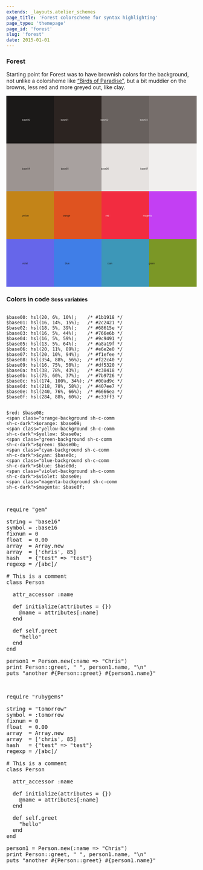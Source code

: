 ```yaml
---
extends: _layouts.atelier_schemes
page_title: 'Forest colorscheme for syntax highlighting'
page_type: 'themepage'
page_id: 'forest'
slug: 'forest'
date: 2015-01-01
---
```


<h3 id="about-forest">Forest</h3>
<p>Starting point for Forest was to have brownish colors for the background, not unlike a colorsheme like <a href="http://joebergantine.com/projects/color-schemes/birds-of-paradise/">&#8220;Birds of Paradise&#8221;</a>, but a bit muddier on the browns, less red and more greyed out, like clay.</p>

<svg version="1.1" xmlns="http://www.w3.org/2000/svg" xmlns:xlink="http://www.w3.org/1999/xlink" viewBox="0 0 1200 1200">
<style type="text/css">
<![CDATA[
.base00-forest-bg  {fill:#1b1918}
.base01-forest-bg  {fill:#2c2421}
.base02-forest-bg  {fill:#68615e}
.base03-forest-bg  {fill:#766e6b}
.base04-forest-bg  {fill:#9c9491}
.base05-forest-bg  {fill:#a8a19f}
.base06-forest-bg  {fill:#e6e2e0}
.base07-forest-bg  {fill:#f1efee}
.base08-forest-bg,
.red-forest-bg     {fill:#f22c40}
.base09-forest-bg, .orange-forest-bg  {fill:#df5320}
.base0A-forest-bg, .yellow-forest-bg  {fill:#c38418}
.base0B-forest-bg, .green-forest-bg   {fill:#7b9726}
.base0C-forest-bg, .cyan-forest-bg    {fill:#3d97b8}
.base0D-forest-bg, .blue-forest-bg    {fill:#407ee7}
.base0E-forest-bg, .violet-forest-bg  {fill:#6666ea}
.base0F-forest-bg, .magenta-forest-bg {fill:#c33ff3}
]]>
</style>
  <g>
  <rect x="0" y="0" width="300" height="300" class="base00-forest-bg" />
  <rect x="300" y="0" width="300" height="300" class="base01-forest-bg" />
  <rect x="600" y="0" width="300" height="300" class="base02-forest-bg" />
  <rect x="900" y="0" width="300" height="300" class="base03-forest-bg" />
  <rect x="0" y="300" width="300" height="300" class="base04-forest-bg" />
  <rect x="300" y="300" width="300" height="300" class="base05-forest-bg" />
  <rect x="600" y="300" width="300" height="300" class="base06-forest-bg" />
  <rect x="900" y="300" width="300" height="300" class="base07-forest-bg" />
  <rect x="0" y="600" width="300" height="300" class="yellow-forest-bg" />
  <rect x="300" y="600" width="300" height="300" class="orange-forest-bg" />
  <rect x="600" y="600" width="300" height="300" class="red-forest-bg" />
  <rect x="900" y="600" width="300" height="300" class="magenta-forest-bg" />
  <rect x="0" y="900" width="300" height="300" class="violet-forest-bg" />
  <rect x="300" y="900" width="300" height="300" class="blue-forest-bg" />
  <rect x="600" y="900" width="300" height="300" class="cyan-forest-bg" />
  <rect x="900" y="900" width="300" height="300" class="green-forest-bg" />
  </g>
  <g>
  <text x="0" y="158" class="base07-forest-bg">
    <tspan dx="100" dy="0">base00</tspan>
    <tspan dx="190" dy="0">base01</tspan>
    <tspan dx="200" dy="0">base02</tspan>
    <tspan dx="195" dy="0">base03</tspan>
  </text>
  <text x="0" y="465" class="base00-forest-bg">
    <tspan dx="100" dy="0">base04</tspan>
    <tspan dx="190" dy="0">base05</tspan>
    <tspan dx="200" dy="0">base06</tspan>
    <tspan dx="195" dy="0">base07</tspan>
  </text>
  <text x="0" y="760" class="base00-forest-bg">
    <tspan dx="100" dy="0">yellow</tspan>
    <tspan dx="210" dy="0">orange</tspan>
    <tspan dx="220" dy="0" class="base07-forest-bg">red</tspan>
    <tspan dx="210" dy="0" class="base07-forest-bg">magenta</tspan>
  </text>
  <text x="0" y="1060" class="base00-forest-bg">
    <tspan dx="100" dy="0">violet</tspan>
    <tspan dx="230" dy="0">blue</tspan>
    <tspan dx="235" dy="0">cyan</tspan>
    <tspan dx="225" dy="0">green</tspan>
  </text>
  </g>
</svg>

<h3 id="color-code" class="mtm no-border">Colors in code <small>Scss variables</small></h3>
<pre class="base00-background language-scss"><code class="language-scss sh-c-light">
$base00: <span class="sh-c-comm">hsl(20, 6%, 10%);    /* #1b1918 */</span>
$base01: <span class="base01-background sh-c-comm">hsl(16, 14%, 15%);   /* #2c2421 */</span>
$base02: <span class="base02-background sh-c-comm sh-c-dark">hsl(18, 5%, 39%);    /* #68615e */</span>
$base03: <span class="base03-background sh-c-comm sh-c-dark">hsl(16, 5%, 44%);    /* #766e6b */</span>
$base04: <span class="base04-background sh-c-comm sh-c-dark">hsl(16, 5%, 59%);    /* #9c9491 */</span>
$base05: <span class="base05-background sh-c-comm sh-c-dark">hsl(13, 5%, 64%);    /* #a8a19f */</span>
$base06: <span class="base06-background sh-c-comm sh-c-dark">hsl(20, 11%, 89%);   /* #e6e2e0 */</span>
$base07: <span class="base07-background sh-c-comm sh-c-dark">hsl(20, 10%, 94%);   /* #f1efee */</span>
$base08: <span class="base08-background sh-c-comm sh-c-dark">hsl(354, 88%, 56%);  /* #f22c40 */</span>
$base09: <span class="base09-background sh-c-comm sh-c-dark">hsl(16, 75%, 50%);   /* #df5320 */</span>
$base0a: <span class="base0A-background sh-c-comm sh-c-dark">hsl(38, 78%, 43%);   /* #c38418 */</span>
$base0b: <span class="base0B-background sh-c-comm sh-c-dark">hsl(75, 60%, 37%);   /* #7b9726 */</span>
$base0c: <span class="base0C-background sh-c-comm sh-c-dark">hsl(174, 100%, 34%); /* #00ad9c */</span>
$base0d: <span class="base0D-background sh-c-comm sh-c-dark">hsl(218, 78%, 58%);  /* #407ee7 */</span>
$base0e: <span class="base0E-background sh-c-comm sh-c-dark">hsl(240, 76%, 66%);  /* #6666ea */</span>
$base0f: <span class="base0F-background sh-c-comm sh-c-dark">hsl(284, 88%, 60%);  /* #c33ff3 */</span>

<span class="red-background sh-c-comm sh-c-dark">$red:</span>     $base08;
<span class="orange-background sh-c-comm sh-c-dark">$orange:</span>  $base09;
<span class="yellow-background sh-c-comm sh-c-dark">$yellow:</span>  $base0a;
<span class="green-background sh-c-comm sh-c-dark">$green:</span>   $base0b;
<span class="cyan-background sh-c-comm sh-c-dark">$cyan:</span>    $base0c;
<span class="blue-background sh-c-comm sh-c-dark">$blue:</span>    $base0d;
<span class="violet-background sh-c-comm sh-c-dark">$violet:</span>  $base0e;
<span class="magenta-background sh-c-comm sh-c-dark">$magenta:</span> $base0f;
</code></pre>

<pre class="base00-background base05">

<span class="base0E">require</span> <span class="base0B">"gem"</span>

<span class="base08">string</span> = <span class="base0B">"base16"</span>
<span class="base08">symbol</span> = <span class="base0B">:base16</span>
<span class="base08">fixnum</span> = <span class="base09">0</span>
<span class="base08">float</span>  = <span class="base09">0.00</span>
<span class="base08">array</span>  = <span class="base0A">Array</span>.<span class="base0D">new</span>
<span class="base08">array</span>  = [<span class="base0B">'chris'</span>, <span class="base09">85</span>]
<span class="base08">hash</span>   = {<span class="base0B">"test"</span> => <span class="base0B">"test"</span>}
<span class="base08">regexp</span> = <span class="base0C">/[abc]/</span>

<span class="base03"># This is a comment</span>
<span class="base0E">class</span> <span class="base0A">Person</span>

  <span class="base0D">attr_accessor</span> <span class="base0B">:name</span>

  <span class="base0E">def</span> <span class="base0D">initialize</span>(<span class="base08">attributes</span> = {})
    <span class="base08">@name</span> = <span class="base08">attributes</span>[<span class="base0B">:name</span>]
  <span class="base0E">end</span>

  <span class="base0E">def</span> <span class="base0E">self</span>.<span class="base0D">greet</span>
    <span class="base02-background"><span class="base0B">"hello"</span></span>
  <span class="base0E">end</span>
<span class="base0E">end</span>

<span class="base08">person1</span> = <span class="base0A">Person</span>.<span class="base0D">new</span>(<span class="base0B">:name</span> => <span class="base0B">"Chris"</span>)
<span class="base0D">print</span> <span class="base0A">Person</span>::<span class="base0D">greet</span>, <span class="base0B">" "</span>, <span class="base08">person1</span>.<span class="base0D">name</span>, <span class="base0B">"<span class="base09">\n</span>"</span>
<span class="base0D">puts</span> <span class="base0B">"another </span><span class="base0F">#{</span><span class="base0A">Person</span>::<span class="base0D">greet</span><span class="base0F">}</span> <span class="base0F">#{</span><span class="base08">person1</span>.<span class="base0D">name</span><span class="base0F">}</span><span class="base0B">"</span>

</pre>

<pre class="base07-background base02">

<span class="base0E">require</span> <span class="base0B">"rubygems"</span>

<span class="base08">string</span> = <span class="base0B">"tomorrow"</span>
<span class="base08">symbol</span> = <span class="base0B">:tomorrow</span>
<span class="base08">fixnum</span> = <span class="base09">0</span>
<span class="base08">float</span>  = <span class="base09">0.00</span>
<span class="base08">array</span>  = <span class="base0A">Array</span>.<span class="base0D">new</span>
<span class="base08">array</span>  = [<span class="base0B">'chris'</span>, <span class="base09">85</span>]
<span class="base08">hash</span>   = {<span class="base0B">"test"</span> => <span class="base0B">"test"</span>}
<span class="base08">regexp</span> = <span class="base0C">/[abc]/</span>

<span class="base03"># This is a comment</span>
<span class="base0E">class</span> <span class="base0A">Person</span>

  <span class="base0D">attr_accessor</span> <span class="base0B">:name</span>

  <span class="base0E">def</span> <span class="base0D">initialize</span>(<span class="base08">attributes</span> = {})
    <span class="base08">@name</span> = <span class="base08">attributes</span>[<span class="base0B">:name</span>]
  <span class="base0E">end</span>

  <span class="base0E">def</span> <span class="base0E">self</span>.<span class="base0D">greet</span>
    <span class="base06-background"><span class="base0B">"hello"</span></span>
  <span class="base0E">end</span>
<span class="base0E">end</span>

<span class="base08">person1</span> = <span class="base0A">Person</span>.<span class="base0D">new</span>(<span class="base0B">:name</span> => <span class="base0B">"Chris"</span>)
<span class="base0D">print</span> <span class="base0A">Person</span>::<span class="base0D">greet</span>, <span class="base0B">" "</span>, <span class="base08">person1</span>.<span class="base0D">name</span>, <span class="base0B">"<span class="base09">\n</span>"</span>
<span class="base0D">puts</span> <span class="base0B">"another </span><span class="base0F">#{</span><span class="base0A">Person</span>::<span class="base0D">greet</span><span class="base0F">}</span> <span class="base0F">#{</span><span class="base08">person1</span>.<span class="base0D">name</span><span class="base0F">}</span><span class="base0B">"</span>

</pre>
